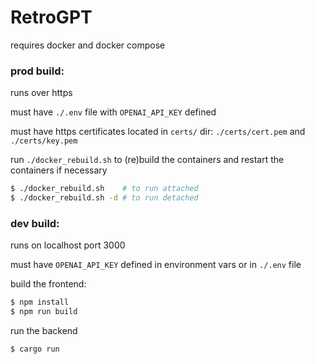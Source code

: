# RetroGPT

requires docker and docker compose

### prod build:

runs over https

must have `./.env` file with `OPENAI_API_KEY` defined

must have https certificates located in `certs/` dir: `./certs/cert.pem` and `./certs/key.pem`

run `./docker_rebuild.sh` to (re)build the containers and restart the containers if necessary

```bash
$ ./docker_rebuild.sh    # to run attached
$ ./docker_rebuild.sh -d # to run detached
```

### dev build:

runs on localhost port 3000

must have `OPENAI_API_KEY` defined in environment vars or in `./.env` file

build the frontend:

```bash
$ npm install
$ npm run build
```

run the backend

```bash
$ cargo run
```
